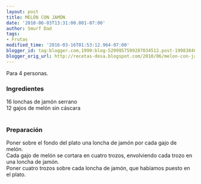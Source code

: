 ```yaml
---
layout: post
title: MELÓN CON JAMÓN
date: '2010-06-03T13:31:00.001-07:00'
author: Smurf Dad
tags:
- Frutas
modified_time: '2016-03-16T01:53:12.964-07:00'
blogger_id: tag:blogger.com,1999:blog-5299957599287034512.post-1998384877649824358
blogger_orig_url: http://recetas-desa.blogspot.com/2010/06/melon-con-jamon.html
---
```


Para 4 personas.<br /><h3>Ingredientes</h3>16 lonchas de jamón serrano<br />12 gajos de melón sin cáscara<br /><br /><h3>Preparación</h3>Poner sobre el fondo del plato una loncha de jamón por cada gajo de melón.<br />Cada gajo de melón se cortara en cuatro trozos, envolviendo cada trozo en una loncha de jamón.<br />Poner cuatro trozos sobre cada loncha de jamón, que habíamos puesto en el plato.